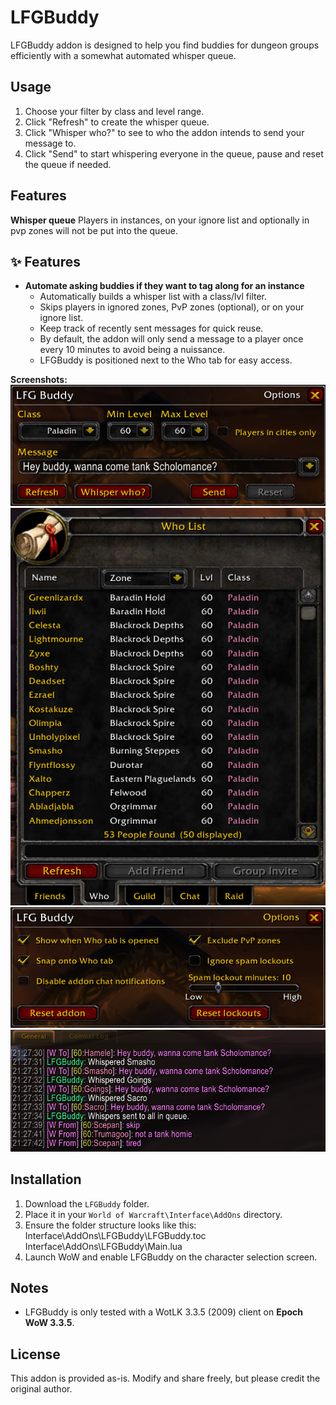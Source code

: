 # LFGBuddy

LFGBuddy addon is designed to help you find buddies for dungeon groups efficiently with a somewhat automated whisper queue.

## Usage

1. Choose your filter by class and level range.
2. Click "Refresh" to create the whisper queue.
3. Click "Whisper who?" to see to who the addon intends to send your message to.
4. Click "Send" to start whispering everyone in the queue, pause and reset the queue if needed.

## Features
**Whisper queue** 
Players in instances, on your ignore list and optionally in pvp zones will not be put into the queue.


## ✨ Features

- **Automate asking buddies if they want to tag along for an instance** 
  - Automatically builds a whisper list with a class/lvl filter.  
  - Skips players in ignored zones, PvP zones (optional), or on your ignore list.  
  - Keep track of recently sent messages for quick reuse.
  - By default, the addon will only send a message to a player once every 10 minutes to avoid being a nuissance.
  - LFGBuddy is positioned next to the Who tab for easy access.

**Screenshots:**  
![Main](images/lfgbuddy-mainwindow.png)
![Options](images/lfgbuddy-who.png)
![Whispers](images/lfgbuddy2.png)
![Whispers](images/lfgbuddy3.png)

## Installation

1. Download the `LFGBuddy` folder.
2. Place it in your `World of Warcraft\Interface\AddOns` directory.
3. Ensure the folder structure looks like this:
Interface\AddOns\LFGBuddy\LFGBuddy.toc
Interface\AddOns\LFGBuddy\Main.lua
4. Launch WoW and enable LFGBuddy on the character selection screen.

## Notes

- LFGBuddy is only tested with a WotLK 3.3.5 (2009) client on **Epoch WoW 3.3.5**.  

## License

This addon is provided as-is. Modify and share freely, but please credit the original author.

